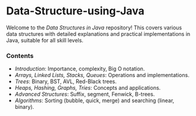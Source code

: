 # Data-Structure-using-Java
Welcome to the *Data Structures in Java* repository! This covers various data structures with detailed explanations and practical implementations in Java, suitable for all skill levels. 
### Contents
- *Introduction*: Importance, complexity, Big O notation.
- *Arrays, Linked Lists, Stacks, Queues*: Operations and implementations.
- *Trees*: Binary, BST, AVL, Red-Black trees.
- *Heaps, Hashing, Graphs, Tries*: Concepts and applications.
- *Advanced Structures*: Suffix, segment, Fenwick, B-trees.
- *Algorithms*: Sorting (bubble, quick, merge) and searching (linear, binary).
